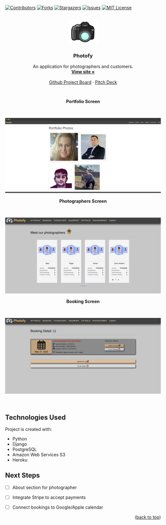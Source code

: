 <div id="top"></div>

<!-- PROJECT SHIELDS -->
<!--
*** I'm using markdown "reference style" links for readability.
*** Reference links are enclosed in brackets [ ] instead of parentheses ( ).
*** See the bottom of this document for the declaration of the reference variables
*** for contributors-url, forks-url, etc. This is an optional, concise syntax you may use.
*** https://www.markdownguide.org/basic-syntax/#reference-style-links
-->
[![Contributors][contributors-shield]][contributors-url]
[![Forks][forks-shield]][forks-url]
[![Stargazers][stars-shield]][stars-url]
[![Issues][issues-shield]][issues-url]
[![MIT License][license-shield]][license-url]


<!-- PROJECT LOGO -->
<br />
<div align="center">
  <a>
    <img src="images/canon.png" alt="Logo" width="100" height="80">
  </a>

  <h3 align="center">Photofy </h3>

  <p align="center">
    An application for photographers and customers.
    <br />
    <a href="https://photofyproject.herokuapp.com/"><strong>View site »</strong></a>
    <br />
    <br />
    <!-- <a href="https://github.com/othneildrew/Best-README-Template">View Site</a>
    · -->
    <a href="https://github.com/users/lcrosariol/projects/2">Github Project Board</a>
    ·
    <a href="https://docs.google.com/presentation/d/1DKjHvccZqNiwuYVTtwiqE3vCKofOQT7Wz5ZywFELVrc/edit?usp=sharing">Pitch Deck</a>
  </p>
</div>
   <br />
   <p align="center"> <strong>Portfolio Screen</strong> </p>
    <br />

![PhotographersScreen](images/screen1.png)

   <p align="center"> <strong>Photographers Screen</strong> </p>
   <br />

![BookingScreen](images/screen2.png)

   <p align="center"><strong> Booking Screen </strong> </p>
   <br />

![PortfolioScreen](images/screen3.png)

<br />

## Technologies Used
Project is created with:
* Python
* Django
* PostgreSQL
* Amazon Web Services S3
* Heroku


## Next Steps
- [ ] About section for photographer
- [ ] Integrate Stripe to accept payments
- [ ] Connect bookings to Google/Apple calendar


<p align="right">(<a href="#top">back to top</a>)</p>



<!-- MARKDOWN LINKS & IMAGES -->
<!-- https://www.markdownguide.org/basic-syntax/#reference-style-links -->
[contributors-shield]: https://img.shields.io/github/contributors/lcrosariol/Photofy.svg?style=for-the-badge
[contributors-url]: https://github.com/lcrosariol/Photofy/graphs/contributors
[forks-shield]: https://img.shields.io/github/forks/lcrosariol/Photofy.svg?style=for-the-badge
[forks-url]: https://github.com/lcrosariol/Photofy/network/members
[stars-shield]: https://img.shields.io/github/stars/lcrosariol/Photofy.svg?style=for-the-badge
[stars-url]: https://github.com/lcrosariol/Photofy/stargazers
[issues-shield]: https://img.shields.io/github/issues/lcrosariol/Photofy.svg?style=for-the-badge
[issues-url]: https://github.com/lcrosariol/Photofy/issues
[license-shield]: https://img.shields.io/github/license/lcrosariol/Photofy.svg?style=for-the-badge
[license-url]: https://github.com/lcrosariol/Photofy/blob/master/LICENSE.txt

[product-screenshot]: images/screenshot.png